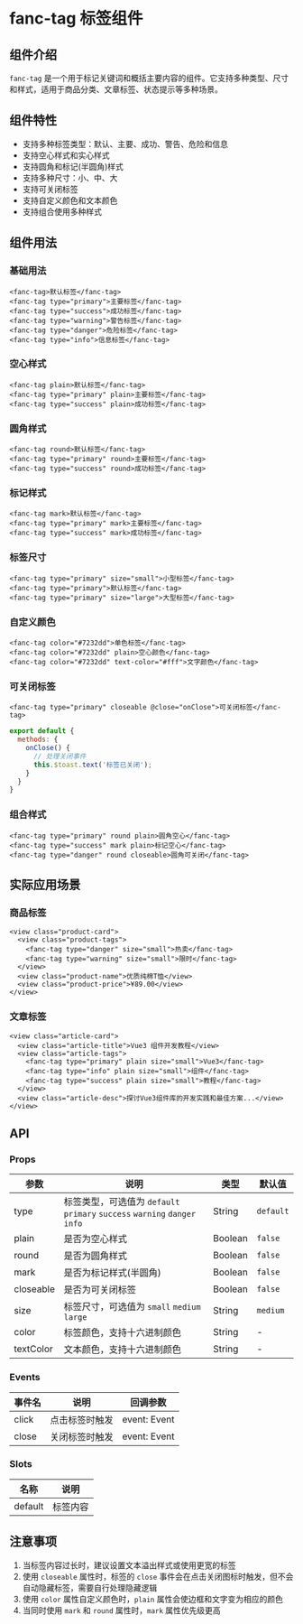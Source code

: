 # fanc-tag 标签组件

## 组件介绍

`fanc-tag` 是一个用于标记关键词和概括主要内容的组件。它支持多种类型、尺寸和样式，适用于商品分类、文章标签、状态提示等多种场景。

## 组件特性

- 支持多种标签类型：默认、主要、成功、警告、危险和信息
- 支持空心样式和实心样式
- 支持圆角和标记(半圆角)样式
- 支持多种尺寸：小、中、大
- 支持可关闭标签
- 支持自定义颜色和文本颜色
- 支持组合使用多种样式

## 组件用法

### 基础用法

```vue
<fanc-tag>默认标签</fanc-tag>
<fanc-tag type="primary">主要标签</fanc-tag>
<fanc-tag type="success">成功标签</fanc-tag>
<fanc-tag type="warning">警告标签</fanc-tag>
<fanc-tag type="danger">危险标签</fanc-tag>
<fanc-tag type="info">信息标签</fanc-tag>
```

### 空心样式

```vue
<fanc-tag plain>默认标签</fanc-tag>
<fanc-tag type="primary" plain>主要标签</fanc-tag>
<fanc-tag type="success" plain>成功标签</fanc-tag>
```

### 圆角样式

```vue
<fanc-tag round>默认标签</fanc-tag>
<fanc-tag type="primary" round>主要标签</fanc-tag>
<fanc-tag type="success" round>成功标签</fanc-tag>
```

### 标记样式

```vue
<fanc-tag mark>默认标签</fanc-tag>
<fanc-tag type="primary" mark>主要标签</fanc-tag>
<fanc-tag type="success" mark>成功标签</fanc-tag>
```

### 标签尺寸

```vue
<fanc-tag type="primary" size="small">小型标签</fanc-tag>
<fanc-tag type="primary">默认标签</fanc-tag>
<fanc-tag type="primary" size="large">大型标签</fanc-tag>
```

### 自定义颜色

```vue
<fanc-tag color="#7232dd">单色标签</fanc-tag>
<fanc-tag color="#7232dd" plain>空心颜色</fanc-tag>
<fanc-tag color="#7232dd" text-color="#fff">文字颜色</fanc-tag>
```

### 可关闭标签

```vue
<fanc-tag type="primary" closeable @close="onClose">可关闭标签</fanc-tag>
```

```javascript
export default {
  methods: {
    onClose() {
      // 处理关闭事件
      this.$toast.text('标签已关闭');
    }
  }
}
```

### 组合样式

```vue
<fanc-tag type="primary" round plain>圆角空心</fanc-tag>
<fanc-tag type="success" mark plain>标记空心</fanc-tag>
<fanc-tag type="danger" round closeable>圆角可关闭</fanc-tag>
```

## 实际应用场景

### 商品标签

```vue
<view class="product-card">
  <view class="product-tags">
    <fanc-tag type="danger" size="small">热卖</fanc-tag>
    <fanc-tag type="warning" size="small">限时</fanc-tag>
  </view>
  <view class="product-name">优质纯棉T恤</view>
  <view class="product-price">¥89.00</view>
</view>
```

### 文章标签

```vue
<view class="article-card">
  <view class="article-title">Vue3 组件开发教程</view>
  <view class="article-tags">
    <fanc-tag type="primary" plain size="small">Vue3</fanc-tag>
    <fanc-tag type="info" plain size="small">组件</fanc-tag>
    <fanc-tag type="success" plain size="small">教程</fanc-tag>
  </view>
  <view class="article-desc">探讨Vue3组件库的开发实践和最佳方案...</view>
</view>
```

## API

### Props

| 参数 | 说明 | 类型 | 默认值 |
| --- | --- | --- | --- |
| type | 标签类型，可选值为 `default` `primary` `success` `warning` `danger` `info` | String | `default` |
| plain | 是否为空心样式 | Boolean | `false` |
| round | 是否为圆角样式 | Boolean | `false` |
| mark | 是否为标记样式(半圆角) | Boolean | `false` |
| closeable | 是否为可关闭标签 | Boolean | `false` |
| size | 标签尺寸，可选值为 `small` `medium` `large` | String | `medium` |
| color | 标签颜色，支持十六进制颜色 | String | - |
| textColor | 文本颜色，支持十六进制颜色 | String | - |

### Events

| 事件名 | 说明 | 回调参数 |
| --- | --- | --- |
| click | 点击标签时触发 | event: Event |
| close | 关闭标签时触发 | event: Event |

### Slots

| 名称 | 说明 |
| --- | --- |
| default | 标签内容 |

## 注意事项

1. 当标签内容过长时，建议设置文本溢出样式或使用更宽的标签
2. 使用 `closeable` 属性时，标签的 `close` 事件会在点击关闭图标时触发，但不会自动隐藏标签，需要自行处理隐藏逻辑
3. 使用 `color` 属性自定义颜色时，`plain` 属性会使边框和文字变为相应的颜色
4. 当同时使用 `mark` 和 `round` 属性时，`mark` 属性优先级更高 
